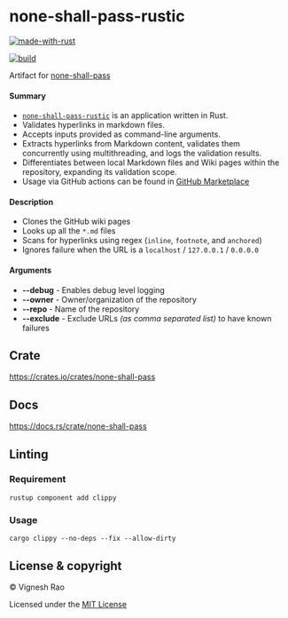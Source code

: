 # none-shall-pass-rustic

[![made-with-rust](https://img.shields.io/badge/Made%20with-Rust-black?style=for-the-badge&logo=Rust)][rust]

[![build](https://github.com/thevickypedia/none-shall-pass-rustic/actions/workflows/rust.yml/badge.svg)][build]

Artifact for [none-shall-pass][3]

#### Summary
- [`none-shall-pass-rustic`][1] is an application written in Rust.
- Validates hyperlinks in markdown files.
- Accepts inputs provided as command-line arguments.
- Extracts hyperlinks from Markdown content, validates them concurrently using multithreading, and logs the validation results.
- Differentiates between local Markdown files and Wiki pages within the repository, expanding its validation scope.
- Usage via GitHub actions can be found in [GitHub Marketplace][4]

#### Description
- Clones the GitHub wiki pages
- Looks up all the `*.md` files
- Scans for hyperlinks using regex (`inline`, `footnote`, and `anchored`)
- Ignores failure when the URL is a `localhost` / `127.0.0.1` / `0.0.0.0`

#### Arguments
- **--debug** - Enables debug level logging
- **--owner** - Owner/organization of the repository
- **--repo** - Name of the repository
- **--exclude** - Exclude URLs _(as comma separated list)_ to have known failures

## Crate
https://crates.io/crates/none-shall-pass

## Docs
https://docs.rs/crate/none-shall-pass

## Linting
### Requirement
```shell
rustup component add clippy
```
### Usage
```shell
cargo clippy --no-deps --fix --allow-dirty
```

## License & copyright

&copy; Vignesh Rao

Licensed under the [MIT License][2]

[1]: https://github.com/thevickypedia/none-shall-pass-rustic
[2]: https://github.com/thevickypedia/none-shall-pass-rustic/blob/main/LICENSE
[3]: https://github.com/thevickypedia/none-shall-pass
[4]: https://github.com/marketplace/actions/none-shall-pass
[build]: https://github.com/thevickypedia/none-shall-pass-rustic/actions/workflows/rust.yml
[rust]: https://www.rust-lang.org/
